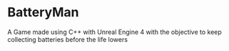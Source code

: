 # BatteryMan
A Game made using C++ with Unreal Engine 4 with the objective to keep collecting batteries before the life lowers
